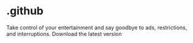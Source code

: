# .github
Take control of your entertainment and say goodbye to ads, restrictions, and interruptions. Download the latest version
